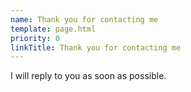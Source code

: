 ```yaml
---
name: Thank you for contacting me
template: page.html
priority: 0
linkTitle: Thank you for contacting me
---
```


I will reply to you as soon as possible.
